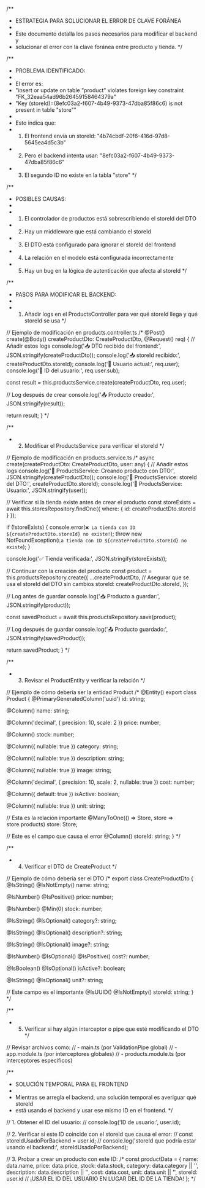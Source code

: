 /**
 * ESTRATEGIA PARA SOLUCIONAR EL ERROR DE CLAVE FORÁNEA
 * 
 * Este documento detalla los pasos necesarios para modificar el backend y
 * solucionar el error con la clave foránea entre producto y tienda.
 */

/**
 * PROBLEMA IDENTIFICADO:
 * 
 * El error es:
 * "insert or update on table "product" violates foreign key constraint "FK_32eaa54ad96b26459158464379a"
 * "Key (storeId)=(8efc03a2-f607-4b49-9373-47dba85f86c6) is not present in table "store""
 * 
 * Esto indica que:
 * 1. El frontend envía un storeId: "4b74cbdf-20f6-416d-97d8-5645ea4d5c3b"
 * 2. Pero el backend intenta usar: "8efc03a2-f607-4b49-9373-47dba85f86c6"
 * 3. El segundo ID no existe en la tabla "store"
 */

/**
 * POSIBLES CAUSAS:
 * 
 * 1. El controlador de productos está sobrescribiendo el storeId del DTO
 * 2. Hay un middleware que está cambiando el storeId
 * 3. El DTO está configurado para ignorar el storeId del frontend
 * 4. La relación en el modelo está configurada incorrectamente
 * 5. Hay un bug en la lógica de autenticación que afecta al storeId
 */

/**
 * PASOS PARA MODIFICAR EL BACKEND:
 * 
 * 1. Añadir logs en el ProductsController para ver qué storeId llega y qué storeId se usa
 */

// Ejemplo de modificación en products.controller.ts
/*
@Post()
create(@Body() createProductDto: CreateProductDto, @Request() req) {
  // Añadir estos logs
  console.log('📥 DTO recibido del frontend:', JSON.stringify(createProductDto));
  console.log('📥 storeId recibido:', createProductDto.storeId);
  console.log('👤 Usuario actual:', req.user);
  console.log('👤 ID del usuario:', req.user.sub);
  
  const result = this.productsService.create(createProductDto, req.user);
  
  // Log después de crear
  console.log('📤 Producto creado:', JSON.stringify(result));
  
  return result;
}
*/

/**
 * 2. Modificar el ProductsService para verificar el storeId
 */

// Ejemplo de modificación en products.service.ts
/*
async create(createProductDto: CreateProductDto, user: any) {
  // Añadir estos logs
  console.log('🔄 ProductsService: Creando producto con DTO:', JSON.stringify(createProductDto));
  console.log('🔄 ProductsService: storeId del DTO:', createProductDto.storeId);
  console.log('👤 ProductsService: Usuario:', JSON.stringify(user));
  
  // Verificar si la tienda existe antes de crear el producto
  const storeExists = await this.storesRepository.findOne({
    where: { id: createProductDto.storeId }
  });
  
  if (!storeExists) {
    console.error(`❌ La tienda con ID ${createProductDto.storeId} no existe!`);
    throw new NotFoundException(`La tienda con ID ${createProductDto.storeId} no existe`);
  }
  
  console.log('✅ Tienda verificada:', JSON.stringify(storeExists));
  
  // Continuar con la creación del producto
  const product = this.productsRepository.create({
    ...createProductDto,
    // Asegurar que se usa el storeId del DTO sin cambios
    storeId: createProductDto.storeId,
  });
  
  // Log antes de guardar
  console.log('📥 Producto a guardar:', JSON.stringify(product));
  
  const savedProduct = await this.productsRepository.save(product);
  
  // Log después de guardar
  console.log('📤 Producto guardado:', JSON.stringify(savedProduct));
  
  return savedProduct;
}
*/

/**
 * 3. Revisar el ProductEntity y verificar la relación
 */

// Ejemplo de cómo debería ser la entidad Product
/*
@Entity()
export class Product {
  @PrimaryGeneratedColumn('uuid')
  id: string;

  @Column()
  name: string;

  @Column('decimal', { precision: 10, scale: 2 })
  price: number;

  @Column()
  stock: number;

  @Column({ nullable: true })
  category: string;

  @Column({ nullable: true })
  description: string;

  @Column({ nullable: true })
  image: string;

  @Column('decimal', { precision: 10, scale: 2, nullable: true })
  cost: number;

  @Column({ default: true })
  isActive: boolean;

  @Column({ nullable: true })
  unit: string;

  // Esta es la relación importante
  @ManyToOne(() => Store, store => store.products)
  store: Store;

  // Este es el campo que causa el error
  @Column()
  storeId: string;
}
*/

/**
 * 4. Verificar el DTO de CreateProduct
 */

// Ejemplo de cómo debería ser el DTO
/*
export class CreateProductDto {
  @IsString()
  @IsNotEmpty()
  name: string;

  @IsNumber()
  @IsPositive()
  price: number;

  @IsNumber()
  @Min(0)
  stock: number;

  @IsString()
  @IsOptional()
  category?: string;

  @IsString()
  @IsOptional()
  description?: string;

  @IsString()
  @IsOptional()
  image?: string;

  @IsNumber()
  @IsOptional()
  @IsPositive()
  cost?: number;

  @IsBoolean()
  @IsOptional()
  isActive?: boolean;

  @IsString()
  @IsOptional()
  unit?: string;

  // Este campo es el importante
  @IsUUID()
  @IsNotEmpty()
  storeId: string;
}
*/

/**
 * 5. Verificar si hay algún interceptor o pipe que esté modificando el DTO
 */

// Revisar archivos como:
// - main.ts (por ValidationPipe global)
// - app.module.ts (por interceptores globales)
// - products.module.ts (por interceptores específicos)

/**
 * SOLUCIÓN TEMPORAL PARA EL FRONTEND
 * 
 * Mientras se arregla el backend, una solución temporal es averiguar qué storeId 
 * está usando el backend y usar ese mismo ID en el frontend.
 */

// 1. Obtener el ID del usuario:
// console.log('ID de usuario:', user.id);

// 2. Verificar si este ID coincide con el storeId que causa el error:
// const storeIdUsadoPorBackend = user.id;
// console.log('storeId que podría estar usando el backend:', storeIdUsadoPorBackend);

// 3. Probar a crear un producto con este ID:
/*
const productData = {
  name: data.name,
  price: data.price,
  stock: data.stock,
  category: data.category || '',
  description: data.description || '',
  cost: data.cost,
  unit: data.unit || '',
  storeId: user.id // ¡USAR EL ID DEL USUARIO EN LUGAR DEL ID DE LA TIENDA!
};
*/
